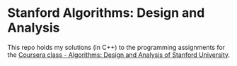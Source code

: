 # Stanford Algorithms: Design and Analysis

This repo holds my solutions (in C++) to the programming assignments for the [Coursera class - Algorithms: Design and Analysis of Stanford University](https://www.coursera.org/learn/algorithm-design-analysis/home/welcome).
